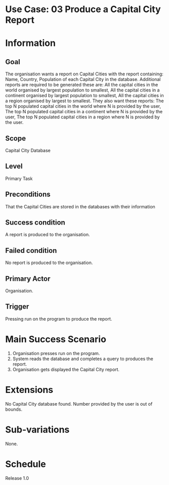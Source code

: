 # Use Case: 03 Produce a Capital City Report
# Information
## Goal
The organisation wants a report on Capital Cities with the report containing: Name, Country, Population of each Capital City in the database.
Additional reports are required to be generated these are: All the capital cities in the world organised by largest population to smallest, All the capital cities in a continent organised by largest population to smallest, All the capital cities in a region organised by largest to smallest.
They also want these reports: The top N populated capital cities in the world where N is provided by the user, The top N populated capital cities in a continent where N is provided by the user, The top N populated capital cities in a region where N is provided by the user.
## Scope
Capital City Database
## Level
Primary Task
## Preconditions
That the Capital Cities are stored in the databases with their information
## Success condition
A report is produced to the organisation.
## Failed condition
No report is produced to the organisation.
## Primary Actor
Organisation.
## Trigger
Pressing run on the program to produce the report.
# Main Success Scenario
1. Organisation presses run on the program.
2. System reads the database and completes a query to produces the report.
3. Organisation gets displayed the Capital City report.
# Extensions
No Capital City database found.
Number provided by the user is out of bounds.
# Sub-variations
None.
# Schedule
Release 1.0